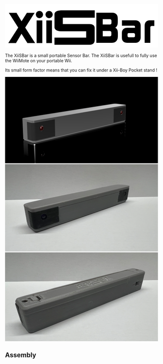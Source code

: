 <picture> <source media="(prefers-color-scheme: dark)" srcset="images/XiiSBar_logo.png"> <img src="images/XiiSBar_logo_dark.png"> </picture> 

The XiiSBar is a small portable Sensor Bar. The XiiSBar is usefull to fully use the WiiMote on your portable Wii. 

Its small form factor means that you can fix it under a Xii-Boy Pocket stand !

<img src="images/XiiSBar.png" width="780" />

<img src="images/XiiSBar1.png" />
<img src="images/XiiSBar2.png" />



## Assembly
